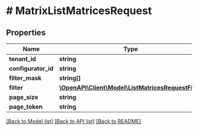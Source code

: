 # # MatrixListMatricesRequest

## Properties

Name | Type | Description | Notes
------------ | ------------- | ------------- | -------------
**tenant_id** | **string** |  | [optional]
**configurator_id** | **string** |  | [optional]
**filter_mask** | **string[]** |  | [optional]
**filter** | [**\OpenAPI\Client\Model\ListMatricesRequestFilter**](ListMatricesRequestFilter.md) |  | [optional]
**page_size** | **string** |  | [optional]
**page_token** | **string** |  | [optional]

[[Back to Model list]](../../README.md#models) [[Back to API list]](../../README.md#endpoints) [[Back to README]](../../README.md)
